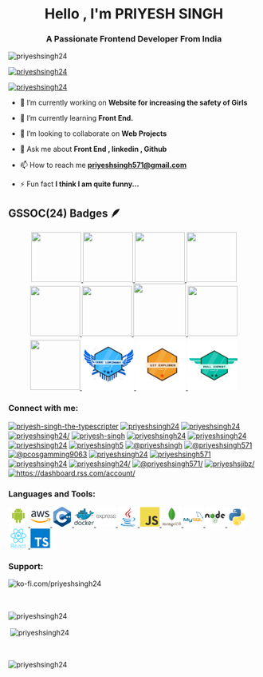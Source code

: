<h1 align="center">Hello , I'm PRIYESH SINGH</h1>
<h3 align="center">A Passionate Frontend Developer From India</h3>



<p align="left"> <img src="https://komarev.com/ghpvc/?username=priyeshsingh24&label=Profile%20views&color=0e75b6&style=flat" alt="priyeshsingh24" /> </p>

<p align="left"> <a href="https://github.com/ryo-ma/github-profile-trophy"><img src="https://github-profile-trophy.vercel.app/?username=priyeshsingh24" alt="priyeshsingh24" /></a> </p>

<p align="left"> <a href="https://twitter.com/priyeshsingh24" target="blank"><img src="https://img.shields.io/twitter/follow/priyeshsingh24?logo=twitter&style=for-the-badge" alt="priyeshsingh24" /></a> </p>

- 🔭 I’m currently working on **Website for increasing the safety of Girls**

- 🌱 I’m currently learning **Front End.**

- 👯 I’m looking to collaborate on **Web Projects**

- 💬 Ask me about **Front End , linkedin , Github**

- 📫 How to reach me **priyeshsingh571@gmail.com**

- ⚡ Fun fact **I think I am quite funny...**

## GSSOC(24) Badges 🪶
<div style='display:flex; align-items:center; gap: 10px;' align='center'><a href="https://gssoc.girlscript.tech/leaderboard">
<img src="https://raw.githubusercontent.com/GSSoC24/Postman-Challenge/main/docs/assets/Postman%20White.png" width="100px" height="100px" />
  <img src="https://raw.githubusercontent.com/GSSoC24/Postman-Challenge/main/docs/assets/1.png" width="100px" height="100px" />
  <img src="https://raw.githubusercontent.com/GSSoC24/Postman-Challenge/main/docs/assets/2.png" width="100px" height="100px" />
  <img src="https://raw.githubusercontent.com/GSSoC24/Postman-Challenge/main/docs/assets/3.png" width="100px" height="100px" />
  <img src="https://raw.githubusercontent.com/GSSoC24/Postman-Challenge/main/docs/assets/4.png" width="100px" height="100px" />
  <img src="https://raw.githubusercontent.com/GSSoC24/Postman-Challenge/main/docs/assets/5.png" width="100px" height="100px" />
  <img src="https://raw.githubusercontent.com/GSSoC24/Postman-Challenge/main/docs/assets/6.png" width="105px" height="105px" />
  <img src="https://raw.githubusercontent.com/GSSoC24/Postman-Challenge/main/docs/assets/7.png" width="100px" height="100px" />
  <img src="https://raw.githubusercontent.com/GSSoC24/Postman-Challenge/main/docs/assets/8.png" width="100px" height="100px" />
  <img src="https://raw.githubusercontent.com/GSSoC24/Contributor/refs/heads/main/assets/Code%20Luminary.png" width="105px" height="105px" />
  <img src="https://raw.githubusercontent.com/GSSoC24/Contributor/refs/heads/main/assets/Git%20Explorer.png" width="100px" height="100px" />
  <img src="https://raw.githubusercontent.com/GSSoC24/Contributor/refs/heads/main/assets/Pull%20Expert.png" width="100px" height="100px" /></a>
</div>

<h3 align="left">Connect with me:</h3>
<p align="left">
<a href="https://codepen.io/priyesh-singh-the-typescripter" target="blank"><img align="center" src="https://raw.githubusercontent.com/rahuldkjain/github-profile-readme-generator/master/src/images/icons/Social/codepen.svg" alt="priyesh-singh-the-typescripter" height="30" width="40" /></a>
<a href="https://dev.to/priyeshsingh24" target="blank"><img align="center" src="https://raw.githubusercontent.com/rahuldkjain/github-profile-readme-generator/master/src/images/icons/Social/devto.svg" alt="priyeshsingh24" height="30" width="40" /></a>
<a href="https://twitter.com/priyeshsingh24" target="blank"><img align="center" src="https://raw.githubusercontent.com/rahuldkjain/github-profile-readme-generator/master/src/images/icons/Social/twitter.svg" alt="priyeshsingh24" height="30" width="40" /></a>
<a href="https://linkedin.com/in/priyeshsingh24/" target="blank"><img align="center" src="https://raw.githubusercontent.com/rahuldkjain/github-profile-readme-generator/master/src/images/icons/Social/linked-in-alt.svg" alt="priyeshsingh24/" height="30" width="40" /></a>
<a href="https://stackoverflow.com/users/priyesh-singh" target="blank"><img align="center" src="https://raw.githubusercontent.com/rahuldkjain/github-profile-readme-generator/master/src/images/icons/Social/stack-overflow.svg" alt="priyesh-singh" height="30" width="40" /></a>
<a href="https://codesandbox.com/priyeshsingh24" target="blank"><img align="center" src="https://raw.githubusercontent.com/rahuldkjain/github-profile-readme-generator/master/src/images/icons/Social/codesandbox.svg" alt="priyeshsingh24" height="30" width="40" /></a>
<a href="https://kaggle.com/priyeshsingh24" target="blank"><img align="center" src="https://raw.githubusercontent.com/rahuldkjain/github-profile-readme-generator/master/src/images/icons/Social/kaggle.svg" alt="priyeshsingh24" height="30" width="40" /></a>
<a href="https://dribbble.com/priyeshsingh24" target="blank"><img align="center" src="https://raw.githubusercontent.com/rahuldkjain/github-profile-readme-generator/master/src/images/icons/Social/dribbble.svg" alt="priyeshsingh24" height="30" width="40" /></a>
<a href="https://www.behance.net/priyeshsingh5" target="blank"><img align="center" src="https://raw.githubusercontent.com/rahuldkjain/github-profile-readme-generator/master/src/images/icons/Social/behance.svg" alt="priyeshsingh5" height="30" width="40" /></a>
<a href="https://hashnode.com/@priyeshsingh" target="blank"><img align="center" src="https://raw.githubusercontent.com/rahuldkjain/github-profile-readme-generator/master/src/images/icons/Social/hashnode.svg" alt="@priyeshsingh" height="30" width="40" /></a>
<a href="https://medium.com/@priyeshsingh571" target="blank"><img align="center" src="https://raw.githubusercontent.com/rahuldkjain/github-profile-readme-generator/master/src/images/icons/Social/medium.svg" alt="@priyeshsingh571" height="30" width="40" /></a>
<a href="https://www.youtube.com/c/@pcosgamming9063" target="blank"><img align="center" src="https://raw.githubusercontent.com/rahuldkjain/github-profile-readme-generator/master/src/images/icons/Social/youtube.svg" alt="@pcosgamming9063" height="30" width="40" /></a>
<a href="https://www.codechef.com/users/priyeshsingh24" target="blank"><img align="center" src="https://cdn.jsdelivr.net/npm/simple-icons@3.1.0/icons/codechef.svg" alt="priyeshsingh24" height="30" width="40" /></a>
<a href="https://www.hackerrank.com/priyeshsingh571" target="blank"><img align="center" src="https://raw.githubusercontent.com/rahuldkjain/github-profile-readme-generator/master/src/images/icons/Social/hackerrank.svg" alt="priyeshsingh571" height="30" width="40" /></a>
<a href="https://codeforces.com/profile/priyeshsingh24" target="blank"><img align="center" src="https://raw.githubusercontent.com/rahuldkjain/github-profile-readme-generator/master/src/images/icons/Social/codeforces.svg" alt="priyeshsingh24" height="30" width="40" /></a>
<a href="https://www.leetcode.com/priyeshsingh24/" target="blank"><img align="center" src="https://raw.githubusercontent.com/rahuldkjain/github-profile-readme-generator/master/src/images/icons/Social/leet-code.svg" alt="priyeshsingh24/" height="30" width="40" /></a>
<a href="https://www.hackerearth.com/@priyeshsingh571/" target="blank"><img align="center" src="https://raw.githubusercontent.com/rahuldkjain/github-profile-readme-generator/master/src/images/icons/Social/hackerearth.svg" alt="@priyeshsingh571/" height="30" width="40" /></a>
<a href="https://auth.geeksforgeeks.org/user/priyeshsjibz/" target="blank"><img align="center" src="https://raw.githubusercontent.com/rahuldkjain/github-profile-readme-generator/master/src/images/icons/Social/geeks-for-geeks.svg" alt="priyeshsjibz/" height="30" width="40" /></a>
<a href="/https://dashboard.rss.com/account/" target="blank"><img align="center" src="https://raw.githubusercontent.com/rahuldkjain/github-profile-readme-generator/master/src/images/icons/Social/rss.svg" alt="https://dashboard.rss.com/account/" height="30" width="40" /></a>
</p>

<h3 align="left">Languages and Tools:</h3>
<p align="left"> <a href="https://developer.android.com" target="_blank" rel="noreferrer"> <img src="https://raw.githubusercontent.com/devicons/devicon/master/icons/android/android-original-wordmark.svg" alt="android" width="40" height="40"/> </a> <a href="https://aws.amazon.com" target="_blank" rel="noreferrer"> <img src="https://raw.githubusercontent.com/devicons/devicon/master/icons/amazonwebservices/amazonwebservices-original-wordmark.svg" alt="aws" width="40" height="40"/> </a> <a href="https://www.w3schools.com/cpp/" target="_blank" rel="noreferrer"> <img src="https://raw.githubusercontent.com/devicons/devicon/master/icons/cplusplus/cplusplus-original.svg" alt="cplusplus" width="40" height="40"/> </a> <a href="https://www.docker.com/" target="_blank" rel="noreferrer"> <img src="https://raw.githubusercontent.com/devicons/devicon/master/icons/docker/docker-original-wordmark.svg" alt="docker" width="40" height="40"/> </a> <a href="https://expressjs.com" target="_blank" rel="noreferrer"> <img src="https://raw.githubusercontent.com/devicons/devicon/master/icons/express/express-original-wordmark.svg" alt="express" width="40" height="40"/> </a> <a href="https://www.java.com" target="_blank" rel="noreferrer"> <img src="https://raw.githubusercontent.com/devicons/devicon/master/icons/java/java-original.svg" alt="java" width="40" height="40"/> </a> <a href="https://developer.mozilla.org/en-US/docs/Web/JavaScript" target="_blank" rel="noreferrer"> <img src="https://raw.githubusercontent.com/devicons/devicon/master/icons/javascript/javascript-original.svg" alt="javascript" width="40" height="40"/> </a> <a href="https://www.mongodb.com/" target="_blank" rel="noreferrer"> <img src="https://raw.githubusercontent.com/devicons/devicon/master/icons/mongodb/mongodb-original-wordmark.svg" alt="mongodb" width="40" height="40"/> </a> <a href="https://www.mysql.com/" target="_blank" rel="noreferrer"> <img src="https://raw.githubusercontent.com/devicons/devicon/master/icons/mysql/mysql-original-wordmark.svg" alt="mysql" width="40" height="40"/> </a> <a href="https://nodejs.org" target="_blank" rel="noreferrer"> <img src="https://raw.githubusercontent.com/devicons/devicon/master/icons/nodejs/nodejs-original-wordmark.svg" alt="nodejs" width="40" height="40"/> </a> <a href="https://www.python.org" target="_blank" rel="noreferrer"> <img src="https://raw.githubusercontent.com/devicons/devicon/master/icons/python/python-original.svg" alt="python" width="40" height="40"/> </a> <a href="https://reactjs.org/" target="_blank" rel="noreferrer"> <img src="https://raw.githubusercontent.com/devicons/devicon/master/icons/react/react-original-wordmark.svg" alt="react" width="40" height="40"/> </a> <a href="https://www.typescriptlang.org/" target="_blank" rel="noreferrer"> <img src="https://raw.githubusercontent.com/devicons/devicon/master/icons/typescript/typescript-original.svg" alt="typescript" width="40" height="40"/> </a> </p>

<h3 align="left">Support:</h3>
<p><a href="https://ko-fi.com/ko-fi.com/priyeshsingh24"> <img align="left" src="https://cdn.ko-fi.com/cdn/kofi3.png?v=3" height="50" width="210" alt="ko-fi.com/priyeshsingh24" /></a></p><br><br>
<BR>

<p><img align="left" src="https://github-readme-stats.vercel.app/api/top-langs?username=priyeshsingh24&show_icons=true&locale=en&layout=compact" alt="priyeshsingh24" /></p>

<BR>

<p>&nbsp;<img align="center" src="https://github-readme-stats.vercel.app/api?username=priyeshsingh24&show_icons=true&locale=en" alt="priyeshsingh24" /></p>

<BR>

<p><img align="center" src="https://github-readme-streak-stats.herokuapp.com/?user=priyeshsingh24&" alt="priyeshsingh24" /></p>
